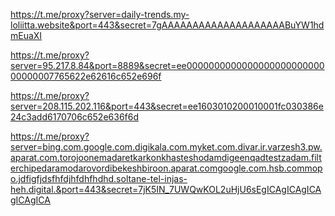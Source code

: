 https://t.me/proxy?server=daily-trends.my-loliitta.website&port=443&secret=7gAAAAAAAAAAAAAAAAAAAABuYW1hdmEuaXI




https://t.me/proxy?server=95.217.8.84&port=8889&secret=ee000000000000000000000000000000007765622e62616c652e696f



https://t.me/proxy?server=208.115.202.116&port=443&secret=ee1603010200010001fc030386e24c3add6170706c652e636f6d



https://t.me/proxy?server=bing.com.google.com.digikala.com.myket.com.divar.ir.varzesh3.pw.aparat.com.torojoonemadaretkarkonkhasteshodamdigeenqadtestzadam.filterchipedaramodarovordibekeshbiroon.aparat.comgoogle.com.hsb.commopo.jdfigfjdsfhfdjhfdhfhdhd.soltane-tel-injas-heh.digital.&port=443&secret=7jK5IN_7UWQwKOL2uHjU6sEgICAgICAgICAgICAgICA




